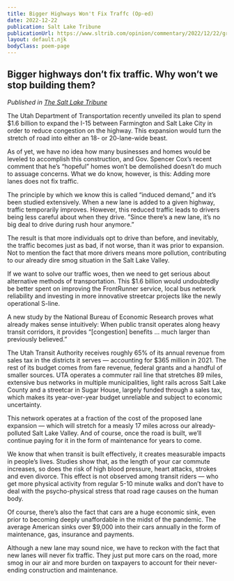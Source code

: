 ```yaml
---
title: Bigger Highways Won't Fix Traffc (Op-ed)
date: 2022-12-22
publication: Salt Lake Tribune
publicationUrl: https://www.sltrib.com/opinion/commentary/2022/12/22/grant-frazier-bigger-highways/
layout: default.njk
bodyClass: poem-page
---
```


## **Bigger highways don’t fix traffic. Why won’t we stop building them?** 

*Published in [The Salt Lake Tribune](https://www.sltrib.com/opinion/commentary/2022/12/22/grant-frazier-bigger-highways/)*
<div class="essay-content">

The Utah Department of Transportation recently unveiled its plan to spend $1.6 billion to expand the I-15 between Farmington and Salt Lake City in order to reduce congestion on the highway. This expansion would turn the stretch of road into either an 18- or 20-lane-wide beast.

As of yet, we have no idea how many businesses and homes would be leveled to accomplish this construction, and Gov. Spencer Cox’s recent comment that he’s “hopeful” homes won’t be demolished doesn’t do much to assuage concerns. What we do know, however, is this: Adding more lanes does not fix traffic.

The principle by which we know this is called “induced demand,” and it’s been studied extensively. When a new lane is added to a given highway, traffic temporarily improves. However, this reduced traffic leads to drivers being less careful about when they drive. ”Since there’s a new lane, it’s no big deal to drive during rush hour anymore.”

The result is that more individuals opt to drive than before, and inevitably, the traffic becomes just as bad, if not worse, than it was prior to expansion. Not to mention the fact that more drivers means more pollution, contributing to our already dire smog situation in the Salt Lake Valley.

If we want to solve our traffic woes, then we need to get serious about alternative methods of transportation. This $1.6 billion would undoubtedly be better spent on improving the FrontRunner service, local bus network reliability and investing in more innovative streetcar projects like the newly operational S-line.

A new study by the National Bureau of Economic Research proves what already makes sense intuitively: When public transit operates along heavy transit corridors, it provides “[congestion] benefits … much larger than previously believed.”

The Utah Transit Authority receives roughly 65% of its annual revenue from sales tax in the districts it serves — accounting for $365 million in 2021. The rest of its budget comes from fare revenue, federal grants and a handful of smaller sources. UTA operates a commuter rail line that stretches 89 miles, extensive bus networks in multiple municipalities, light rails across Salt Lake County and a streetcar in Sugar House, largely funded through a sales tax, which makes its year-over-year budget unreliable and subject to economic uncertainty.

This network operates at a fraction of the cost of the proposed lane expansion — which will stretch for a measly 17 miles across our already-polluted Salt Lake Valley. And of course, once the road is built, we’ll continue paying for it in the form of maintenance for years to come.

We know that when transit is built effectively, it creates measurable impacts in people’s lives. Studies show that, as the length of your car commute increases, so does the risk of high blood pressure, heart attacks, strokes and even divorce. This effect is not observed among transit riders — who get more physical activity from regular 5-10 minute walks and don’t have to deal with the psycho-physical stress that road rage causes on the human body.

Of course, there’s also the fact that cars are a huge economic sink, even prior to becoming deeply unaffordable in the midst of the pandemic. The average American sinks over $9,000 into their cars annually in the form of maintenance, gas, insurance and payments.

Although a new lane may sound nice, we have to reckon with the fact that new lanes will never fix traffic. They just put more cars on the road, more smog in our air and more burden on taxpayers to account for their never-ending construction and maintenance.

</div>
